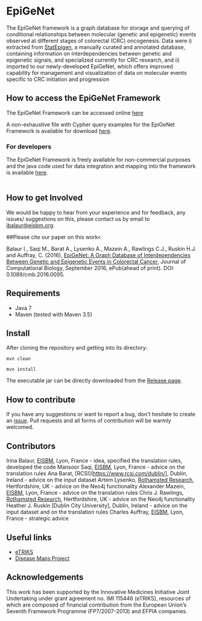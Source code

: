 # EpiGeNet

The EpiGeNet framework is a graph database for storage and querying of conditional relationships between molecular (genetic and epigenetic) events observed at different stages of colorectal (CRC) oncogenesis. Data were i) extracted from <a href="http://statepigen.sci-sym.dcu.ie/index.php">StatEpigen</a>, a manually curated and annotated database, containing information on interdependencies between genetic and epigenetic signals, and specialized currently for CRC research, and ii) imported to our newly-developed EpiGeNet, which offers improved capability for management and visualization of data on molecular events specific to CRC initiation and progression

## How to access the EpiGeNet Framework
The EpiGeNet Framework can be accessed online <a href="https://diseaseknowledgebase.etriks.org/epigenet/browser/"> here</a>

A non-exhaustive file with Cypher query examples for the EpiGeNet Framework is available for download <a href="https://github.com/ibalaur/EpiGeNet/tree/master/sample%20queries"> here</a>.
	
### For developers
The EpiGeNet Framework is freely available for non-commercial purposes and the java code used for data integration and mapping into the  framework is available <a href="https://github.com/ibalaur/EpiGeNet">here</a>.<br><br>
	
## How to get Involved
We would be happy to hear from your experience and for feedback, any issues/ suggestions on this, please contact us by email to <a href="mailto:ibalaur@eisbm.org">ibalaur@eisbm.org</a>.</p>

##Please cite our paper on this work<
<p> Balaur I., Saqi M., Barat A., Lysenko A., Mazein A., Rawlings C.J., Ruskin H.J. and Auffray, C. (2016), <a href="http://online.liebertpub.com/doi/10.1089/cmb.2016.0095">EpiGeNet: A Graph Database of Interdependencies Between Genetic and Epigenetic Events in Colorectal Cancer</a>, Journal of Computational Biology, September 2016, ePub(ahead of print). DOI: 0.1089/cmb.2016.0095.

## Requirements

 - Java 7 
 - Maven (tested with Maven 3.5)

## Install

After cloning the repository and getting into its directory:

`mvn clean`

`mvn install`

The executable jar can be directly downloaded from the [Release page](https://github.com/ibalaur/EpiGeNet/releases).

## How to contribute

If you have any suggestions or want to report a bug, don't hesitate to create an [issue](https://github.com/ibalaur/EpiGeNet/issues). Pull requests and all forms of contribution will be warmly welcomed.

## Contributors

Irina Balaur, [EISBM](http://www.eisbm.org/), Lyon, France - idea, specified the translation rules, developed the code
Mansoor Saqi, [EISBM](http://www.eisbm.org/), Lyon, France - advice on the translation rules
Ana Barat, [RCSI](https://www.rcsi.com/dublin/], Dublin, Ireland - advice on the input dataset
Artem Lysenko, [Rothamsted Research](https://www.rothamsted.ac.uk/), Hertfordshire, UK - advice on the Neo4j functionality
Alexander Mazein, [EISBM](http://www.eisbm.org/), Lyon, France - advice on the translation rules
Chris J. Rawlings, [Rothamsted Research](https://www.rothamsted.ac.uk/), Hertfordshire, UK - advice on the Neo4j functionality
Heather J. Ruskin [Dublin City University], Dublin, Ireland - advice on the input dataset and on the translation rules
Charles Auffray, [EISBM](http://www.eisbm.org/), Lyon, France - strategic advice  

## Useful links

 - [eTRIKS](https://www.etriks.org/) 
 - [Disease Maps Project](http://disease-maps.org/) 

## Acknowledgements
This work has been supported by the Innovative Medicines Initiative Joint Undertaking under grant agreement no. IMI 115446 (eTRIKS), resources of which are composed of financial contribution from the European Union’s Seventh Framework Programme (FP7/2007-2013) and EFPIA companies.



